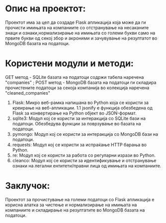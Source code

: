 # Опис на проектот:

Проектот има за цел да создаде Flask апликација која може да ги прочисти имињата на компаниите со отстранување на несаканите
знаци и ознаки,нормализирање на имињата со големи букви само на првите букви од секој збор и акроними и зачувување на резултатот во MongoDB базата на податоци.


# Користени модули и методи:

GET метод - SQLite базата на податоци содржи табела наречена "companies" ;
POST метод - MongoDB базата на податоци ги складира прочистените податоци за секоја компанија во колекција наречена "cleaned_companies"


1. Flask: Микро веб-рамка напишана во Python која се користи за креирање на веб-апликации.
1.1 jsonify е функција обезбедена од Flask за конвертирање на Python објект во JSON-формат.
2. sqlite3: Модул кој се користи за интеракција со SQLite бази на податоци. Обезбедува функции за поврзување во базата на податоци.
3. pymongo: Модул кој се користи за интеракција со MongoDB бази на податоци.
4. requests: Модул кој се користи за испраќање HTTP барања во Python.
5. re: Модул кој се користи за работа со регуларни изрази во Python.
6. cleanco: Модул кој се користи за идентификување и отстранување ознаки на легални ентитети/правни лица од имињата на компаниите.



# Заклучок:
Проектот за прочистување на големи податоци со Flask апликација е корисна алатка за
чистење и нормализирање на имињата на компаниите и складирање на резултатите во MongoDB базата на податоци.
